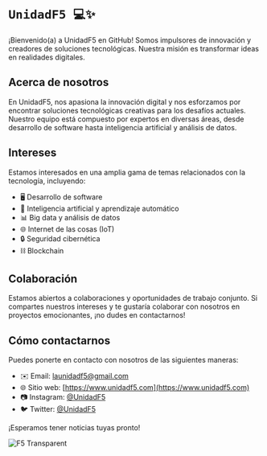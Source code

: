 # `UnidadF5 💻✨`

¡Bienvenido(a) a UnidadF5 en GitHub! Somos impulsores de innovación y creadores de soluciones tecnológicas. Nuestra misión es transformar ideas en realidades digitales. 

## Acerca de nosotros
En UnidadF5, nos apasiona la innovación digital y nos esforzamos por encontrar soluciones tecnológicas creativas para los desafíos actuales. Nuestro equipo está compuesto por expertos en diversas áreas, desde desarrollo de software hasta inteligencia artificial y análisis de datos.

## Intereses
Estamos interesados en una amplia gama de temas relacionados con la tecnología, incluyendo:

- 🖥️ Desarrollo de software
- 🤖 Inteligencia artificial y aprendizaje automático
- 📊 Big data y análisis de datos
- 🌐 Internet de las cosas (IoT)
- 🔒 Seguridad cibernética
- ⛓️ Blockchain

## Colaboración
Estamos abiertos a colaboraciones y oportunidades de trabajo conjunto. Si compartes nuestros intereses y te gustaría colaborar con nosotros en proyectos emocionantes, ¡no dudes en contactarnos!

## Cómo contactarnos
Puedes ponerte en contacto con nosotros de las siguientes maneras:

- ✉️ Email: [launidadf5@gmail.com](mailto:launidadf5@gmail.com)
- 🌐 Sitio web: [https://www.unidadf5.com](https://www.unidadf5.com)
- 📷 Instagram: [@UnidadF5](https://www.instagram.com/UnidadF5)
- 🐦 Twitter: [@UnidadF5](https://twitter.com/UnidadF5)

¡Esperamos tener noticias tuyas pronto!

![F5 Transparent ](https://github.com/UnidadF5/UnidadF5/assets/135081983/58fdbd5a-7433-480c-9ff3-8d6a0382b95f)

<!---
UnidadF5/UnidadF5 es un repositorio ✨ especial ✨ porque su archivo `README.md` (este archivo) aparece en tu perfil de GitHub.
Puedes hacer clic en el enlace "Preview" para ver tus cambios.
--->
